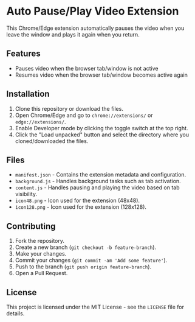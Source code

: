 # Auto Pause/Play Video Extension

This Chrome/Edge extension automatically pauses the video when you leave the window and plays it again when you return.

## Features

- Pauses video when the browser tab/window is not active
- Resumes video when the browser tab/window becomes active again

## Installation

1. Clone this repository or download the files.
2. Open Chrome/Edge and go to `chrome://extensions/` or `edge://extensions/`.
3. Enable Developer mode by clicking the toggle switch at the top right.
4. Click the "Load unpacked" button and select the directory where you cloned/downloaded the files.

## Files

- `manifest.json` - Contains the extension metadata and configuration.
- `background.js` - Handles background tasks such as tab activation.
- `content.js` - Handles pausing and playing the video based on tab visibility.
- `icon48.png` - Icon used for the extension (48x48).
- `icon128.png` - Icon used for the extension (128x128).

## Contributing

1. Fork the repository.
2. Create a new branch (`git checkout -b feature-branch`).
3. Make your changes.
4. Commit your changes (`git commit -am 'Add some feature'`).
5. Push to the branch (`git push origin feature-branch`).
6. Open a Pull Request.

## License

This project is licensed under the MIT License - see the `LICENSE` file for details.
